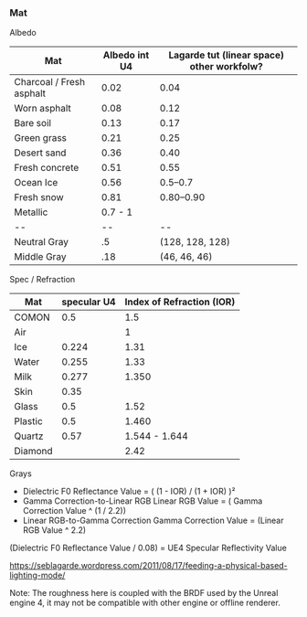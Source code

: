 ### Mat 
Albedo 

Mat | Albedo int U4 | Lagarde tut (linear space) other workfolw?|  
-- | -- | -- | 
Charcoal / Fresh asphalt | 0.02 | 0.04
Worn asphalt | 0.08 | 0.12
Bare soil | 0.13  | 0.17
Green grass | 0.21 |  0.25
Desert sand | 0.36  | 0.40
Fresh concrete | 0.51 |   0.55
Ocean Ice | 0.56 | 0.5–0.7
Fresh snow | 0.81 |  0.80–0.90
Metallic  |  0.7 - 1 |
-- | -- | -- | 
Neutral Gray | .5 | (128, 128, 128)
Middle Gray |  .18 | (46, 46, 46)




Spec / Refraction

Mat | specular U4 | Index of Refraction (IOR) |  
-- | -- | -- | 
COMON | 0.5 | 1.5
Air | | 1
Ice | 0.224 | 1.31
Water  |  0.255 | 1.33
Milk | 0.277 | 1.350
Skin | 0.35 |  
Glass | 0.5 | 1.52
Plastic | 0.5 | 1.460
Quartz | 0.57 | 1.544 - 1.644
Diamond | | 2.42


Grays



- Dielectric F0 Reflectance Value = ( (1 - IOR) / (1 + IOR) )² 
- Gamma Correction-to-Linear RGB Linear RGB Value = ( Gamma Correction Value ^ (1 / 2.2))  
- Linear RGB-to-Gamma Correction Gamma Correction Value = (Linear RGB Value ^ 2.2)  


(Dielectric F0 Reflectance Value / 0.08) = UE4 Specular Reflectivity Value 






https://seblagarde.wordpress.com/2011/08/17/feeding-a-physical-based-lighting-mode/

Note: The roughness here is coupled with the BRDF used by the Unreal engine 4, it may not be compatible with other engine or offline renderer.
